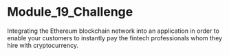 # Module_19_Challenge
Integrating the Ethereum blockchain network into an application in order to enable your customers to instantly pay the fintech professionals whom they hire with cryptocurrency.
